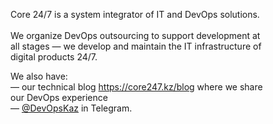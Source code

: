 Core 24/7 is a system integrator of IT and DevOps solutions. \
\
We organize DevOps outsourcing to support development at \
all stages — we develop and maintain the IT infrastructure of \
digital products 24/7.

We also have: \
— our technical blog https://core247.kz/blog where we share \
our DevOps experience \
— [@DevOpsKaz](https://t.me/DevOpsKaz) in Telegram.
